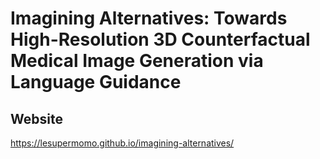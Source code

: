 # Imagining Alternatives: Towards High-Resolution 3D Counterfactual Medical Image Generation via Language Guidance
## Website
https://lesupermomo.github.io/imagining-alternatives/
